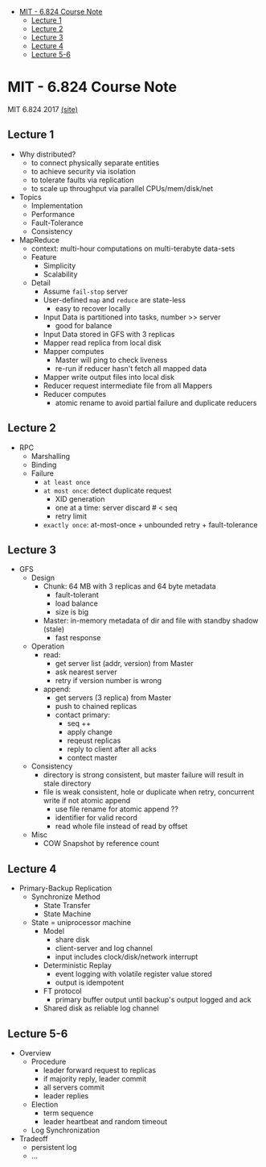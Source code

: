 -   [MIT - 6.824 Course Note](#mit---6.824-course-note)
    -   [Lecture 1](#lecture-1)
    -   [Lecture 2](#lecture-2)
    -   [Lecture 3](#lecture-3)
    -   [Lecture 4](#lecture-4)
    -   [Lecture 5-6](#lecture-5-6)

MIT - 6.824 Course Note
=======================

MIT 6.824 2017
[(site)](http://nil.csail.mit.edu/6.824/2017/schedule.html)

Lecture 1
---------

-   Why distributed?
    -   to connect physically separate entities
    -   to achieve security via isolation
    -   to tolerate faults via replication
    -   to scale up throughput via parallel CPUs/mem/disk/net
-   Topics
    -   Implementation
    -   Performance
    -   Fault-Tolerance
    -   Consistency
-   MapReduce
    -   context: multi-hour computations on multi-terabyte data-sets
    -   Feature
        -   Simplicity
        -   Scalability
    -   Detail
        -   Assume `fail-stop` server
        -   User-defined `map` and `reduce` are state-less
            -   easy to recover locally
        -   Input Data is partitioned into tasks, number \>\> server
            -   good for balance
        -   Input Data stored in GFS with 3 replicas
        -   Mapper read replica from local disk
        -   Mapper computes
            -   Master will ping to check liveness
            -   re-run if reducer hasn't fetch all mapped data
        -   Mapper write output files into local disk
        -   Reducer request intermediate file from all Mappers
        -   Reducer computes
            -   atomic rename to avoid partial failure and duplicate
                reducers

Lecture 2
---------

-   RPC
    -   Marshalling
    -   Binding
    -   Failure
        -   `at least once`
        -   `at most once`: detect duplicate request
            -   XID generation
            -   one at a time: server discard \# \< seq
            -   retry limit
        -   `exactly once`: at-most-once + unbounded retry +
            fault-tolerance

Lecture 3
---------

-   GFS
    -   Design
        -   Chunk: 64 MB with 3 replicas and 64 byte metadata
            -   fault-tolerant
            -   load balance
            -   size is big
        -   Master: in-memory metadata of dir and file with standby
            shadow (stale)
            -   fast response
    -   Operation
        -   read:
            -   get server list (addr, version) from Master
            -   ask nearest server
            -   retry if version number is wrong
        -   append:
            -   get servers (3 replica) from Master
            -   push to chained replicas
            -   contact primary:
                -   seq ++
                -   apply change
                -   reqeust replicas
                -   reply to client after all acks
                -   contect master
    -   Consistency
        -   directory is strong consistent, but master failure will
            result in stale directory
        -   file is weak consistent, hole or duplicate when retry,
            concurrent write if not atomic append
            -   use file rename for atomic append ??
            -   identifier for valid record
            -   read whole file instead of read by offset
    -   Misc
        -   COW Snapshot by reference count

Lecture 4
---------

-   Primary-Backup Replication
    -   Synchronize Method
        -   State Transfer
        -   State Machine
    -   State = uniprocessor machine
        -   Model
            -   share disk
            -   client-server and log channel
            -   input includes clock/disk/network interrupt
        -   Deterministic Replay
            -   event logging with volatile register value stored
            -   output is idempotent
        -   FT protocol
            -   primary buffer output until backup's output logged and
                ack
        -   Shared disk as reliable log channel

Lecture 5-6
-----------

-   Overview
    -   Procedure
        -   leader forward request to replicas
        -   if majority reply, leader commit
        -   all servers commit
        -   leader replies
    -   Election
        -   term sequence
        -   leader heartbeat and random timeout
    -   Log Synchronization
-   Tradeoff
    -   persistent log
    -   ...
